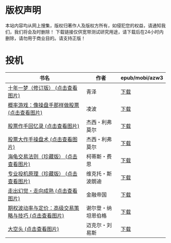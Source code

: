 # 版权声明

本站内容均从网上搜集，版权归著作人及版权方所有，如侵犯您的权益，请通知我们，我们将会及时删除！ 下载链接仅供宽带测试研究用途，请下载后在24小时内删除，请勿用于商业目的。请支持正版！

# 投机

| 书名 | 作者 | epub/mobi/azw3 |
| --- | --- | --- |
| [十年一梦（修订版） (点击查看图片)](https://www.dushupai.com/attachment/2024/06/08/7ba923f8f4b44f40.jpg) | 青泽 | [下载](https://url89.ctfile.com/f/31084289-1357047046-2e2bd7?p=8866) |
| [概率游戏：像操盘手那样做股票 (点击查看图片)](https://www.dushupai.com/attachment/2024/06/07/f8a13f6b67df90dd.jpg) | 凌波 | [下载](https://url89.ctfile.com/f/31084289-1357043512-106aeb?p=8866) |
| [股票作手回忆录 (点击查看图片)](https://www.dushupai.com/attachment/2024/06/07/15e2def27ddb88e0.jpg) | 杰西・利弗莫尔 | [下载](https://url89.ctfile.com/f/31084289-1357040125-1a9d7d?p=8866) |
| [股票大作手操盘术 (点击查看图片)](https://www.dushupai.com/attachment/2024/06/04/c42372d6bcc80c56.jpg) | 杰西・利弗莫尔 | [下载](https://url89.ctfile.com/f/31084289-1357021099-c56b0b?p=8866) |
| [海龟交易法则（珍藏版） (点击查看图片)](https://www.dushupai.com/attachment/2024/06/02/2643624ff02edb94.jpg) | 柯蒂斯・费思 | [下载](https://url89.ctfile.com/f/31084289-1357011241-74591c?p=8866) |
| [专业投机原理（珍藏版） (点击查看图片)](https://www.dushupai.com/attachment/2024/06/01/ce76d1952701fe37.jpg) | 维克托・斯波朗迪 | [下载](https://url89.ctfile.com/f/31084289-1357007746-facd95?p=8866) |
| [走出幻觉・走向成熟 (点击查看图片)](https://www.dushupai.com/attachment/2024/06/01/4da3e0187b5142b5.jpg) | 金融帝国 | [下载](https://url89.ctfile.com/f/31084289-1357007464-959f71?p=8866) |
| [期权波动率与定价：高级交易策略与技巧 (点击查看图片)](https://www.dushupai.com/attachment/2024/06/01/04106b057dc61750.jpg) | 谢尔登・纳坦恩伯格 | [下载](https://url89.ctfile.com/f/31084289-1357007386-8c6a5c?p=8866) |
| [大空头 (点击查看图片)](https://www.dushupai.com/attachment/2024/06/01/99385f5fb065b8e9.jpg) | 迈克尔・刘易斯 | [下载](https://url89.ctfile.com/f/31084289-1357007293-e0084d?p=8866) |
